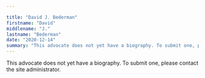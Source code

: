 ```yaml
---

title: "David J. Bederman"
firstname: "David"
middlename: "J."
lastname: "Bederman"
date: "2020-12-14"
summary: "This advocate does not yet have a biography. To submit one, please contact the site administrator."
---
```

This advocate does not yet have a biography. To submit one, please contact the site administrator.

